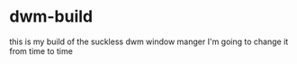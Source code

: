 # dwm-build
this is my build of the suckless dwm window manger I'm going to change it from time to time 
